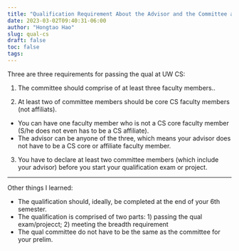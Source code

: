 ```yaml
---
title: "Qualification Requirement About the Advisor and the Committee at UW Madison Computer Sciences"
date: 2023-03-02T09:40:31-06:00
author: "Hongtao Hao"
slug: qual-cs
draft: false
toc: false
tags: 
---
```

Three are three requirements for passing the qual at UW CS:

1. The committee should comprise of at least three faculty members..

2. At least two of committee members should be core CS faculty members (not affiliats). 
  - You can have one faculty member who is not a CS core faculty member (S/he does not even has to be a CS affiliate). 
  - The advisor can be anyone of the three, which means your advisor does not have to be a CS core or affiliate faculty member.

3. You have to declare at least two committee members (which include your advisor) before you start your qualification exam or project. 

---

Other things I learned:

- The qualification should, ideally, be completed at the end of your 6th semester. 
- The qualification is comprised of two parts: 1) passing the qual exam/projecct; 2) meeting the breadth requirement
- The qual committee do not have to be the same as the committee for your prelim. 